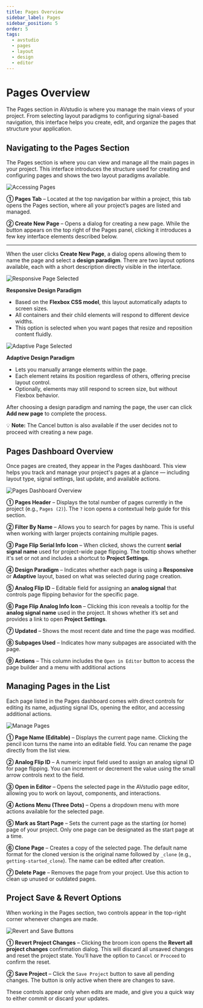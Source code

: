 ```yaml
---
title: Pages Overview
sidebar_label: Pages
sidebar_position: 5
order: 5
tags:
  - avstudio
  - pages
  - layout
  - design
  - editor
---
```


# Pages Overview

The Pages section in AVstudio is where you manage the main views of your project. From selecting layout paradigms to configuring signal-based navigation, this interface helps you create, edit, and organize the pages that structure your application.


## Navigating to the Pages Section

The Pages section is where you can view and manage all the main pages in your project. This interface introduces the structure used for creating and configuring pages and shows the two layout paradigms available.

![Accessing Pages](./img/pages-ui-overview.png)

**① Pages Tab** – Located at the top navigation bar within a project, this tab opens the Pages section, where all your project’s pages are listed and managed.

**② Create New Page** – Opens a dialog for creating a new page. While the button appears on the top right of the Pages panel, clicking it introduces a few key interface elements described below.

---

When the user clicks **Create New Page**, a dialog opens allowing them to name the page and select a **design paradigm**. There are two layout options available, each with a short description directly visible in the interface.

![Responsive Page Selected](./img/pages-responsive-option.png)

**Responsive Design Paradigm**  
- Based on the **Flexbox CSS model**, this layout automatically adapts to screen sizes.  
- All containers and their child elements will respond to different device widths.  
- This option is selected when you want pages that resize and reposition content fluidly.

![Adaptive Page Selected](./img/pages-adaptive-option.png)

**Adaptive Design Paradigm**  
- Lets you manually arrange elements within the page.  
- Each element retains its position regardless of others, offering precise layout control.  
- Optionally, elements may still respond to screen size, but without Flexbox behavior.

After choosing a design paradigm and naming the page, the user can click **Add new page** to complete the process.

💡 **Note:** The Cancel button is also available if the user decides not to proceed with creating a new page.


## Pages Dashboard Overview

Once pages are created, they appear in the Pages dashboard. This view helps you track and manage your project's pages at a glance — including layout type, signal settings, last update, and available actions.

![Pages Dashboard Overview](./img/pages-dashboard-overview.png)

**① Pages Header** – Displays the total number of pages currently in the project (e.g., `Pages (2)`). The `?` icon opens a contextual help guide for this section.

**② Filter By Name** – Allows you to search for pages by name. This is useful when working with larger projects containing multiple pages.

**③ Page Flip Serial Info Icon** – When clicked, shows the current **serial signal name** used for project-wide page flipping. The tooltip shows whether it's set or not and includes a shortcut to **Project Settings**.

**④ Design Paradigm** – Indicates whether each page is using a **Responsive** or **Adaptive** layout, based on what was selected during page creation.

**⑤ Analog Flip ID** – Editable field for assigning an **analog signal** that controls page flipping behavior for the specific page.

**⑥ Page Flip Analog Info Icon** – Clicking this icon reveals a tooltip for the **analog signal name** used in the project. It shows whether it’s set and provides a link to open **Project Settings**.

**⑦ Updated** – Shows the most recent date and time the page was modified.

**⑧ Subpages Used** – Indicates how many subpages are associated with the page.

**⑨ Actions** – This column includes the `Open in Editor` button to access the page builder and a menu with additional actions 

## Managing Pages in the List

Each page listed in the Pages dashboard comes with direct controls for editing its name, adjusting signal IDs, opening the editor, and accessing additional actions.

![Manage Pages](./img/pages-list-actions.png)

**① Page Name (Editable)** – Displays the current page name. Clicking the pencil icon turns the name into an editable field. You can rename the page directly from the list view.

**② Analog Flip ID** – A numeric input field used to assign an analog signal ID for page flipping. You can increment or decrement the value using the small arrow controls next to the field.

**③ Open in Editor** – Opens the selected page in the AVstudio page editor, allowing you to work on layout, components, and interactions.

**④ Actions Menu (Three Dots)** – Opens a dropdown menu with more actions available for the selected page.

**⑤ Mark as Start Page** – Sets the current page as the starting (or home) page of your project. Only one page can be designated as the start page at a time.

**⑥ Clone Page** – Creates a copy of the selected page. The default name format for the cloned version is the original name followed by `_clone` (e.g., `getting-started_clone`). The name can be edited after creation.

**⑦ Delete Page** – Removes the page from your project. Use this action to clean up unused or outdated pages.

## Project Save & Revert Options

When working in the Pages section, two controls appear in the top-right corner whenever changes are made.

![Revert and Save Buttons](./img/pages-revert-save.png)

**① Revert Project Changes** – Clicking the broom icon opens the **Revert all project changes** confirmation dialog. This will discard all unsaved changes and reset the project state. You’ll have the option to `Cancel` or `Proceed` to confirm the reset.

**② Save Project** – Click the `Save Project` button to save all pending changes. The button is only active when there are changes to save.

These controls appear only when edits are made, and give you a quick way to either commit or discard your updates.
